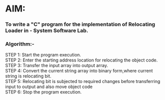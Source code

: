  # AIM:
 
 
 ### To write a "C" program for the implementation of Relocating Loader in - System Software Lab.
 
 ### Algorithm:-
STEP 1: Start the program execution.<br>
STEP 2: Enter the starting address location for relocating the object code.<br>
STEP 3: Transfer the input array into output array.<br>
STEP 4: Convert the current string array into binary form,where current string is
relocating bit.<br>
STEP 5: Relocating bit is subjected to required changes before transferring input to
output and also move object code<br>
STEP 6: Stop the program execution.<br>
